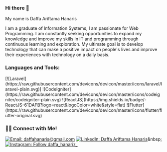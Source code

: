 ### Hi there 👋

My name is Daffa Ariftama Hanaris

I am a graduate of Information Systems, I am passionate for Web Programming. 
I am constantly seeking opportunities to expand my knowledge and improve my skills in IT and programming through continuous learning and exploration.
My ultimate goal is to develop technology that can make a positive impact on people's lives and improve their experiences with technology on a daily basis.

<h3 align="left">Languages and Tools:</h3>
<p align="left"> 
[![Laravel](https://raw.githubusercontent.com/devicons/devicon/master/icons/laravel/laravel-plain.svg)]
![CodeIgniter](https://raw.githubusercontent.com/devicons/devicon/master/icons/codeigniter/codeigniter-plain.svg)
![ReactJS](https://img.shields.io/badge/-ReactJS-61DAFB?logo=react&logoColor=white&style=flat)
![Flutter](https://raw.githubusercontent.com/devicons/devicon/master/icons/flutter/flutter-original.svg)





### 🤝🏻 Connect with Me!
[![Email: daffahanaris@gmail.com](https://img.shields.io/badge/-daffahanaris@gmail.com-D14836?style=flat&logo=Gmail&logoColor=white)](mailto:daffahanaris@gmail.com)
[![LinkedIn: Daffa Ariftama Hanaris](https://img.shields.io/badge/-LinkedIn-blue?style=flat&logo=Linkedin&logoColor=white&link=https://www.linkedin.com/in/daffa-ariftama-hanaris-557b83254/)]([https://www.linkedin.com/in/farkhanmaul/](https://www.linkedin.com/in/daffa-ariftama-hanaris-557b83254/))&nbsp;
[![Instagram: Follow daffa_hanariz_](https://img.shields.io/badge/-Instagram-E4405F?style=flat&logo=Instagram&logoColor=white)](https://www.instagram.com/daffa_hanariz/)&nbsp;
